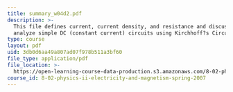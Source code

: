 ```yaml
---
title: summary_w04d2.pdf
description: >-
  This file defines current, current density, and resistance and discuss how to
  analyze simple DC (constant current) circuits using Kirchhoff?s Circuit Rules.
type: course
layout: pdf
uid: 3db0d6aa49a807ad07f978b511a3bf60
file_type: application/pdf
file_location: >-
  https://open-learning-course-data-production.s3.amazonaws.com/8-02-physics-ii-electricity-and-magnetism-spring-2007/3db0d6aa49a807ad07f978b511a3bf60_summary_w04d2.pdf
course_id: 8-02-physics-ii-electricity-and-magnetism-spring-2007
---
```

